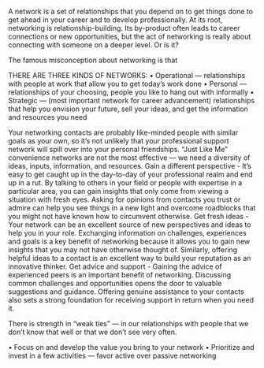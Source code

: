 A network is a set of relationships that you depend on to get things done to get ahead in your career and to develop professionally. At its root, networking is relationship-building. Its by-product often leads to career connections or new opportunities, but the act of networking is really about connecting with someone on a deeper level. Or is it?

The famous misconception about networking is that <lean in video>

THERE ARE THREE KINDS OF NETWORKS:
• Operational — relationships with people at work that allow you to get today’s work done
• Personal — relationships of your choosing, people you like to hang out with informally
• Strategic — (most important network for career advancement) relationships that help you envision your future, sell your ideas, and get the information and resources you need

Your networking contacts are probably like-minded people with similar goals as your own, so it’s not unlikely that your professional support network will spill over into your personal friendships. 
“Just Like Me” convenience networks are not the most effective — we need a diversity of ideas, inputs, information, and resources.
Gain a different perspective - It’s easy to get caught up in the day-to-day of your professional realm and end up in a rut. By talking to others in your field or people with expertise in a particular area, you can gain insights that only come from viewing a situation with fresh eyes. Asking for opinions from contacts you trust or admire can help you see things in a new light and overcome roadblocks that you might not have known how to circumvent otherwise.
Get fresh ideas - Your network can be an excellent source of new perspectives and ideas to help you in your role. Exchanging information on challenges, experiences and goals is a key benefit of networking because it allows you to gain new insights that you may not have otherwise thought of. Similarly, offering helpful ideas to a contact is an excellent way to build your reputation as an innovative thinker.
Get advice and support - Gaining the advice of experienced peers is an important benefit of networking. Discussing common challenges and opportunities opens the door to valuable suggestions and guidance. Offering genuine assistance to your contacts also sets a strong foundation for receiving support in return when you need it.


There is strength in “weak ties” — in our relationships with people that we don’t know that well or that we don’t see very often.


• Focus on and develop the value you bring to your network
• Prioritize and invest in a few activities — favor active over passive networking 
